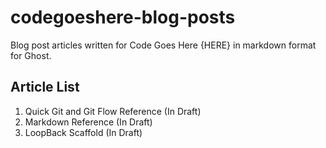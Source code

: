 # codegoeshere-blog-posts
Blog post articles written for Code Goes Here {HERE} in markdown format for Ghost.

Article List
------------

1. Quick Git and Git Flow Reference (In Draft)
2. Markdown Reference (In Draft)
3. LoopBack Scaffold (In Draft)
